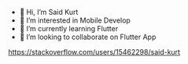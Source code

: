 - 👋 Hi, I’m Said Kurt
- 👀 I’m interested in Mobile Develop
- 🌱 I’m currently learning Flutter
- 💞️ I’m looking to collaborate on Flutter App

https://stackoverflow.com/users/15462298/said-kurt
